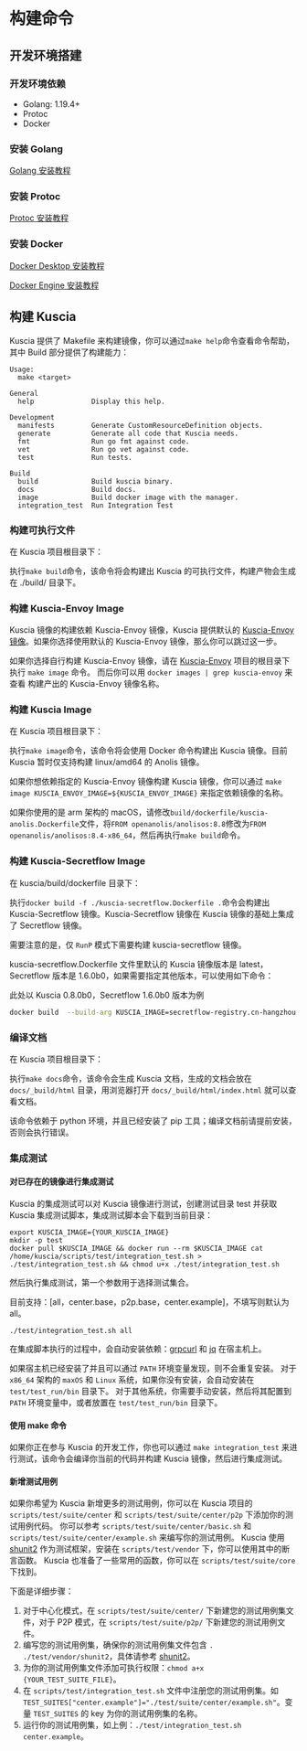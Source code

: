 # 构建命令

## 开发环境搭建

### 开发环境依赖

* Golang: 1.19.4+
* Protoc
* Docker

### 安装 Golang

[Golang 安装教程](https://go.dev/doc/install)

### 安装 Protoc

[Protoc 安装教程](https://github.com/protocolbuffers/protobuf)

### 安装 Docker

[Docker Desktop 安装教程](https://docs.docker.com/desktop/)

[Docker Engine 安装教程](https://docs.docker.com/engine/install/)

## 构建 Kuscia

Kuscia 提供了 Makefile 来构建镜像，你可以通过`make help`命令查看命令帮助，其中 Build 部分提供了构建能力：

```shell
Usage:
  make <target>

General
  help              Display this help.

Development
  manifests         Generate CustomResourceDefinition objects.
  generate          Generate all code that Kuscia needs.
  fmt               Run go fmt against code.
  vet               Run go vet against code.
  test              Run tests.

Build
  build             Build kuscia binary.
  docs              Build docs.
  image             Build docker image with the manager.
  integration_test  Run Integration Test
```

### 构建可执行文件

在 Kuscia 项目根目录下：

执行`make build`命令，该命令将会构建出 Kuscia 的可执行文件，构建产物会生成在 ./build/ 目录下。

### 构建 Kuscia-Envoy Image

Kuscia 镜像的构建依赖 Kuscia-Envoy 镜像，Kuscia 提供默认的 [Kuscia-Envoy 镜像](https://hub.docker.com/r/secretflow/kuscia-envoy/tags)。如果你选择使用默认的 Kuscia-Envoy 镜像，那么你可以跳过这一步。

如果你选择自行构建 Kuscia-Envoy 镜像，请在 [Kuscia-Envoy](https://github.com/secretflow/kuscia-envoy) 项目的根目录下执行 `make image` 命令。 而后你可以用 `docker images | grep kuscia-envoy` 来查看 
构建产出的 Kuscia-Envoy 镜像名称。

### 构建 Kuscia Image

在 Kuscia 项目根目录下：

执行`make image`命令，该命令将会使用 Docker 命令构建出 Kuscia 镜像。目前 Kuscia 暂时仅支持构建 linux/amd64 的 Anolis 镜像。

如果你想依赖指定的 Kuscia-Envoy 镜像构建 Kuscia 镜像，你可以通过 `make image KUSCIA_ENVOY_IMAGE=${KUSCIA_ENVOY_IMAGE}` 来指定依赖镜像的名称。

如果你使用的是 arm 架构的 macOS，请修改`build/dockerfile/kuscia-anolis.Dockerfile`文件，将`FROM openanolis/anolisos:8.8`修改为`FROM openanolis/anolisos:8.4-x86_64`，然后再执行`make build`命令。

### 构建 Kuscia-Secretflow Image

在 kuscia/build/dockerfile 目录下：

执行`docker build -f ./kuscia-secretflow.Dockerfile .`命令会构建出 Kuscia-Secretflow 镜像。Kuscia-Secretflow 镜像在 Kuscia 镜像的基础上集成了 Secretflow 镜像。

需要注意的是，仅 `RunP` 模式下需要构建 kuscia-secretflow 镜像。

kuscia-secretflow.Dockerfile 文件里默认的 Kuscia 镜像版本是 latest，Secretflow 版本是 1.6.0b0，如果需要指定其他版本，可以使用如下命令：

此处以 Kuscia 0.8.0b0，Secretflow 1.6.0b0 版本为例

```bash
docker build  --build-arg KUSCIA_IMAGE=secretflow-registry.cn-hangzhou.cr.aliyuncs.com/secretflow/kuscia:0.8.0b0  --build-arg  SF_VERSION=1.6.0b0 -f ./kuscia-secretflow.Dockerfile .
```

### 编译文档

在 Kuscia 项目根目录下：

执行`make docs`命令，该命令会生成 Kuscia 文档，生成的文档会放在 `docs/_build/html` 目录，用浏览器打开 `docs/_build/html/index.html` 就可以查看文档。

该命令依赖于 python 环境，并且已经安装了 pip 工具；编译文档前请提前安装，否则会执行错误。

### 集成测试

#### 对已存在的镜像进行集成测试

Kuscia 的集成测试可以对 Kuscia 镜像进行测试，创建测试目录 test 并获取 Kuscia 集成测试脚本，集成测试脚本会下载到当前目录：

```shell
export KUSCIA_IMAGE={YOUR_KUSCIA_IMAGE}
mkdir -p test
docker pull $KUSCIA_IMAGE && docker run --rm $KUSCIA_IMAGE cat /home/kuscia/scripts/test/integration_test.sh > ./test/integration_test.sh && chmod u+x ./test/integration_test.sh
```

然后执行集成测试，第一个参数用于选择测试集合。

目前支持：\[all，center.base，p2p.base，center.example\]，不填写则默认为 all。
```shell
./test/integration_test.sh all 
```

在集成脚本执行的过程中，会自动安装依赖：[grpcurl](https://github.com/fullstorydev/grpcurl/releases) 和 [jq](https://jqlang.github.io/jq/download/) 在宿主机上。

如果宿主机已经安装了并且可以通过 `PATH` 环境变量发现，则不会重复安装。 对于 `x86_64` 架构的 `maxOS` 和 `Linux` 系统，如果你没有安装，会自动安装在 `test/test_run/bin` 目录下。
对于其他系统，你需要手动安装，然后将其配置到 `PATH` 环境变量中，或者放置在 `test/test_run/bin` 目录下。

#### 使用 make 命令

如果你正在参与 Kuscia 的开发工作，你也可以通过 `make integration_test` 来进行测试，该命令会编译你当前的代码并构建 Kuscia 镜像，然后进行集成测试。

#### 新增测试用例

如果你希望为 Kuscia 新增更多的测试用例，你可以在 Kuscia 项目的 `scripts/test/suite/center` 和 `scripts/test/suite/center/p2p` 下添加你的测试用例代码。
你可以参考 `scripts/test/suite/center/basic.sh` 和 `scripts/test/suite/center/example.sh` 来编写你的测试用例。
Kuscia 使用 [shunit2](https://github.com/kward/shunit2) 作为测试框架，安装在 `scripts/test/vendor` 下，你可以使用其中的断言函数。
Kuscia 也准备了一些常用的函数，你可以在 `scripts/test/suite/core` 下找到。

下面是详细步骤：
1. 对于中心化模式，在 `scripts/test/suite/center/` 下新建您的测试用例集文件，对于 P2P 模式，在 `scripts/test/suite/p2p/` 下新建您的测试用例文件。
2. 编写您的测试用例集，确保你的测试用例集文件包含 `. ./test/vendor/shunit2`，具体请参考 [shunit2](https://github.com/kward/shunit2)。
3. 为你的测试用例集文件添加可执行权限：`chmod a+x {YOUR_TEST_SUITE_FILE}`。
4. 在 `scripts/test/integration_test.sh` 文件中注册您的测试用例集。如 `TEST_SUITES["center.example"]="./test/suite/center/example.sh"`。变量 `TEST_SUITES` 的 key 为你的测试用例集的名称。
5. 运行你的测试用例集，如上例：`./test/integration_test.sh center.example`。
   
